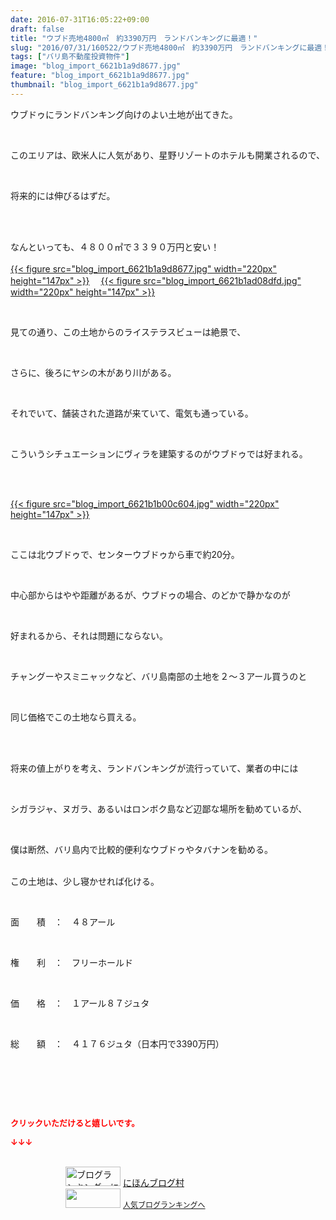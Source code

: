 ```yaml
---
date: 2016-07-31T16:05:22+09:00
draft: false
title: "ウブド売地4800㎡　約3390万円　ランドバンキングに最適！"
slug: "2016/07/31/160522/ウブド売地4800㎡　約3390万円　ランドバンキングに最適！"
tags: ["バリ島不動産投資物件"]
image: "blog_import_6621b1a9d8677.jpg"
feature: "blog_import_6621b1a9d8677.jpg"
thumbnail: "blog_import_6621b1a9d8677.jpg"
---
```

<p>ウブドゥにランドバンキング向けのよい土地が出てきた。</p><br/><p>このエリアは、欧米人に人気があり、星野リゾートのホテルも開業されるので、</p><br/><p>将来的には伸びるはずだ。</p><br/><br/><p>なんといっても、４８００㎡で３３９０万円と安い！ <br/><br/><a href="blog_import_6621b1ab6a1d1.jpg">{{< figure src="blog_import_6621b1a9d8677.jpg" width="220px" height="147px" >}}</a> 　<a href="blog_import_6621b1ae64f5b.jpg">{{< figure src="blog_import_6621b1ad08dfd.jpg" width="220px" height="147px" >}}</a> <br/></p><br/><p>見ての通り、この土地からのライステラスビューは絶景で、</p><br/><p>さらに、後ろにヤシの木があり川がある。</p><br/><p>それでいて、舗装された道路が来ていて、電気も通っている。</p><br/><p>こういうシチュエーションにヴィラを建築するのがウブドゥでは好まれる。</p><br/><br/><p><a href="blog_import_6621b1b227be5.jpg">{{< figure src="blog_import_6621b1b00c604.jpg" width="220px" height="147px" >}}</a> <br/></p><br/><p>ここは北ウブドゥで、センターウブドゥから車で約20分。</p><br/><p>中心部からはやや距離があるが、ウブドゥの場合、のどかで静かなのが</p><br/><p>好まれるから、それは問題にならない。</p><p><br/></p><p>チャングーやスミニャックなど、バリ島南部の土地を２～３アール買うのと</p><br/><p>同じ価格でこの土地なら買える。</p><br/><p><br/>将来の値上がりを考え、ランドバンキングが流行っていて、業者の中には</p><br/><p>シガラジャ、ヌガラ、あるいはロンボク島など辺鄙な場所を勧めているが、</p><br/><p>僕は断然、バリ島内で比較的便利なウブドゥやタバナンを勧める。</p><p><br/>この土地は、少し寝かせれば化ける。</p><p><br/></p><p>面　　積　：　４８アール</p><br/><p>権　　利　：　フリーホールド</p><br/><p>価　　格　：　１アール８７ジュタ</p><br/><p>総　　額　：　４１７６ジュタ（日本円で3390万円）</p><br/><p><br/></p><br/><p><font color="#ff0000" size="2"><strong>クリックいただけると嬉しいです。<br/></strong></font></p><p><font color="#ff0000" size="2"><strong>↓↓↓</strong></font></p><p><br/><a href="ranking.html" target="_blank"><img border="0" alt="ブログランキング・にほんブログ村へ" src="data:image/svg+xml;charset=utf-8,%3Csvg%20xmlns%3D%22http%3A%2F%2Fwww.w3.org%2F2000%2Fsvg%22%20title%3D%22Placeholder%20for%20Images%22%20role%3D%22presentation%22%20viewBox%3D%220%200%2088%2031%22%20%2F%3E" width="88" height="31" data-src="https://img-proxy.blog-video.jp/images?url=http%3A%2F%2Fwww.blogmura.com%2Fimg%2Fwww88_31.gif" style="aspect-ratio: auto 88 / 31;"/><noscript><img border="0" alt="ブログランキング・にほんブログ村へ" src="https://img-proxy.blog-video.jp/images?url=http%3A%2F%2Fwww.blogmura.com%2Fimg%2Fwww88_31.gif" width="88" height="31"></noscript></a> <a href="ranking.html" target="_blank">にほんブログ村</a> <br/><a title="人気ブログランキングへ" href="link.php?1804582"><img border="0" src="data:image/svg+xml;charset=utf-8,%3Csvg%20xmlns%3D%22http%3A%2F%2Fwww.w3.org%2F2000%2Fsvg%22%20title%3D%22Placeholder%20for%20Images%22%20role%3D%22presentation%22%20viewBox%3D%220%200%2088%2031%22%20%2F%3E" width="88" height="31" data-src="https://blog.with2.net/img/banner/banner_22.gif" style="aspect-ratio: auto 88 / 31;"/><noscript><img border="0" src="https://blog.with2.net/img/banner/banner_22.gif" width="88" height="31"></noscript></a> <a style="FONT-SIZE: 12px" href="link.php?1804582">人気ブログランキングへ</a> </p>

